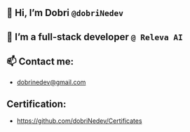## 👋 Hi, I’m Dobri `@dobriNedev`

## 🌱 I’m a full-stack developer `@ Releva AI`

## 📫 Contact me:
- dobrinedev@gmail.com

## Certification:
- https://github.com/dobriNedev/Certificates

<!---
dobriNedev/dobriNedev is a ✨ special ✨ repository because its `README.md` (this file) appears on your GitHub profile.
You can click the Preview link to take a look at your changes.
--->
